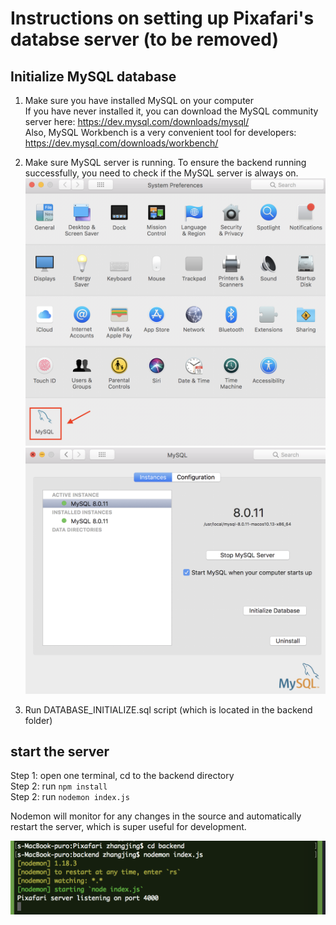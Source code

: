 # Instructions on setting up Pixafari's databse server (to be removed)

## Initialize MySQL database
1. Make sure you have installed MySQL on your computer <br>
If you have never installed it, you can download the MySQL community server here: https://dev.mysql.com/downloads/mysql/  <br>
Also, MySQL Workbench is a very convenient tool for developers: https://dev.mysql.com/downloads/workbench/

2. Make sure MySQL server is running. 
To ensure the backend running successfully, you need to check if the MySQL server is always on. <br>
![checkMySQLinstalled](https://github.com/zjswhhh/Pixafari/blob/master/backend/img/instruction1.png)
![checkMySQLinstalled](https://github.com/zjswhhh/Pixafari/blob/master/backend/img/instruction2.png)

3. Run DATABASE_INITIALIZE.sql script (which is located in the backend folder) 

## start the server
Step 1: open one terminal, cd to the backend directory <br>
Step 2: run  `npm install` <br>
Step 2: run `nodemon index.js` <br>

Nodemon  will monitor for any changes in the source and automatically restart the server, which is super useful for development. 

![nodemon](https://github.com/zjswhhh/Pixafari/blob/master/backend/img/instruction3.png)
